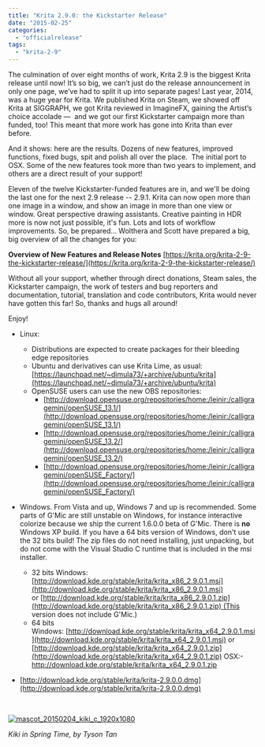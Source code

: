 ```yaml
---
title: "Krita 2.9.0: the Kickstarter Release"
date: "2015-02-25"
categories: 
  - "officialrelease"
tags: 
  - "krita-2-9"
---
```


The culmination of over eight months of work, Krita 2.9 is the biggest Krita release until now! It’s so big, we can’t just do the release announcement in only one page, we’ve had to split it up into separate pages! Last year, 2014, was a huge year for Krita. We published Krita on Steam, we showed off Krita at SIGGRAPH, we got Krita reviewed in ImagineFX, gaining the Artist’s choice accolade —  and we got our first Kickstarter campaign more than funded, too! This meant that more work has gone into Krita than ever before.

And it shows: here are the results. Dozens of new features, improved functions, fixed bugs, spit and polish all over the place.  The initial port to OSX. Some of the new features took more than two years to implement, and others are a direct result of your support!

Eleven of the twelve Kickstarter-funded features are in, and we'll be doing the last one for the next 2.9 release -- 2.9.1. Krita can now open more than one image in a window, and show an image in more than one view or window. Great perspective drawing assistants. Creative painting in HDR more is now not just possible, it's fun. Lots and lots of workflow improvements. So, be prepared... Wolthera and Scott have prepared a big, big overview of all the changes for you:

**Overview of New Features and Release Notes** [https://krita.org/krita-2-9-the-kickstarter-release/](https://krita.org/krita-2-9-the-kickstarter-release/)

Without all your support, whether through direct donations, Steam sales, the Kickstarter campaign, the work of testers and bug reporters and documentation, tutorial, translation and code contributors, Krita would never have gotten this far! So, thanks and hugs all around!

Enjoy!

- Linux:
    - Distributions are expected to create packages for their bleeding edge repositories
    - Ubuntu and derivatives can use Krita Lime, as usual: [https://launchpad.net/~dimula73/+archive/ubuntu/krita](https://launchpad.net/~dimula73/+archive/ubuntu/krita)
    - OpenSUSE users can use the new OBS repositories:
        - [http://download.opensuse.org/repositories/home:/leinir:/calligragemini/openSUSE_13.1/](http://download.opensuse.org/repositories/home:/leinir:/calligragemini/openSUSE_13.1/)
        - [http://download.opensuse.org/repositories/home:/leinir:/calligragemini/openSUSE_13.2/](http://download.opensuse.org/repositories/home:/leinir:/calligragemini/openSUSE_13.2/)
        - [http://download.opensuse.org/repositories/home:/leinir:/calligragemini/openSUSE_Factory/](http://download.opensuse.org/repositories/home:/leinir:/calligragemini/openSUSE_Factory/)
- Windows. From Vista and up, Windows 7 and up is recommended. Some parts of G'Mic are still unstable on Windows, for instance interactive colorize because we ship the current 1.6.0.0 beta of G'Mic. There is **no** Windows XP build. If you have a 64 bits version of Windows, don't use the 32 bits build! The zip files do not need installing, just unpacking, but do not come with the Visual Studio C runtime that is included in the msi installer.
    - 32 bits Windows: [http://download.kde.org/stable/krita/krita_x86_2.9.0.1.msi](http://download.kde.org/stable/krita/krita_x86_2.9.0.1.msi) or [http://download.kde.org/stable/krita/krita_x86_2.9.0.1.zip](http://download.kde.org/stable/krita/krita_x86_2.9.0.1.zip) (This version does not include G'Mic.)
    - 64 bits Windows: [http://download.kde.org/stable/krita/krita_x64_2.9.0.1.msi](http://download.kde.org/stable/krita/krita_x64_2.9.0.1.msi) or [http://download.kde.org/stable/krita/krita_x64_2.9.0.1.zip](http://download.kde.org/stable/krita/krita_x64_2.9.0.1.zip)
OSX:- http://download.kde.org/stable/krita/krita_x64_2.9.0.1.zip

- [http://download.kde.org/stable/krita/krita-2.9.0.0.dmg](http://download.kde.org/stable/krita/krita-2.9.0.0.dmg)

 

[![mascot_20150204_kiki_c_1920x1080](/images/posts/2015/mascot_20150204_kiki_c_1920x1080-1024x576.png)](/images/posts/2015/mascot_20150204_kiki_c_1920x1080.png)

_Kiki in Spring Time, by Tyson Tan_
